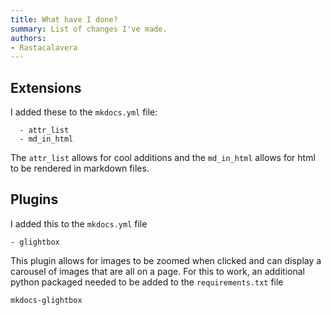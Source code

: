 ```yaml
---
title: What have I done?
summary: List of changes I've made.
authors:
- Rastacalavera
---
```


## Extensions
I added these to the `mkdocs.yml` file:
```
  - attr_list
  - md_in_html
```
The `attr_list` allows for cool additions and the `md_in_html` allows for html to be rendered in markdown files.

## Plugins
I added this to the `mkdocs.yml` file 
```
- glightbox
```
This plugin allows for images to be zoomed when clicked and can display a carousel of images that are all on a page. For this to work, an additional python packaged needed to be added to the `requirements.txt` file
```
mkdocs-glightbox
```
